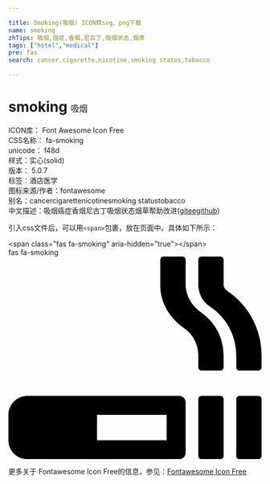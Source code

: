 ```yaml
---

title: Smoking(吸烟) ICON转svg、png下载
name: smoking
zhTips: 吸烟,癌症,香烟,尼古丁,吸烟状态,烟草
tags: ["hotel","medical"]
pre: fas
search: cancer,cigarette,nicotine,smoking status,tobacco

---
```


# smoking  <small style="font-size: 60%;font-weight: 100">吸烟</small>


<div class="detail-page">
<p>
<span>
ICON库：
<span class="badge-secondary badge">Font Awesome Icon Free</span> 
</span>
<br/>
<span>
CSS名称：
<span class="badge-secondary badge">fa-smoking</span> 
</span>
<br/>
<span>
unicode：
<span class="badge-secondary badge">f48d</span> 
<copy-btn content='f48d' btn-title=""></copy-btn>
<copy-btn :content='String.fromCodePoint(parseInt("f48d", 16))' btn-title="复制U"></copy-btn>
</span><br/><span>样式：<span class="badge-light badge">实心(solid)</span></span>
<br/>
<span>
版本：
<span class="badge-secondary badge">5.0.7</span> 
</span><br/><span>标签：<span class="badge-light badge"><router-link to="/tags/hotel.html">酒店</router-link></span><span class="badge-light badge"><router-link to="/tags/medical.html">医学</router-link></span></span>
<br/>
<span>图标来源/作者：<span class="badge-light badge">fontawesome</span></span> 
<br/>
<span>别名：<span class="badge-light badge">cancer</span><span class="badge-light badge">cigarette</span><span class="badge-light badge">nicotine</span><span class="badge-light badge">smoking status</span><span class="badge-light badge">tobacco</span></span><br/><span class="zh-detail">中文描述：<span class="badge-primary badge">吸烟</span><span class="badge-primary badge">癌症</span><span class="badge-primary badge">香烟</span><span class="badge-primary badge">尼古丁</span><span class="badge-primary badge">吸烟状态</span><span class="badge-primary badge">烟草</span><span class="help-link"><span>帮助改进</span>(<a href="https://gitee.com/liuwave/icon-helper/edit/master/json/fontawesome/solid/smoking.json" target="_blank" rel="noopener noreferrer">gitee</a><a href="https://github.com/liuwave/icon-helper/edit/master/json/fontawesome/solid/smoking.json" target="_blank" rel="noopener noreferrer">github</a></span>)</span><br/>
</p>
</div>
<div class="alert alert-dark">
  <i class="fas fa-smoking fa-xs"></i>
  <i class="fas fa-smoking fa-sm"></i>
  <i class="fas fa-smoking fa-lg"></i>
  <i class="fas fa-smoking fa-2x"></i>
  <i class="fas fa-smoking fa-3x"></i>
  <i class="fas fa-smoking fa-5x"></i>
  <i class="fas fa-smoking fa-7x"></i>
</div>
<div>
  <p>引入css文件后，可以用<code>&lt;span&gt;</code>包裹，放在页面中。具体如下所示：    
  </p>
  <div class="alert alert-primary" style="font-size: 14px">
    &lt;span class="fas fa-smoking" aria-hidden="true"&gt;&lt;/span&gt;
    <copy-btn content='<span class="fas fa-smoking" aria-hidden="true"></span>'></copy-btn>
  </div>
  <div class="alert alert-secondary">
    <i class="fas fa-smoking"
    style="font-size: 24px"
    aria-hidden="true"></i> fas fa-smoking
    <copy-btn content="fas fa-smoking" btn-title="复制图标名称"></copy-btn>
  </div>
</div>
<div id="svg" class="svg-wrap">
<svg xmlns="http://www.w3.org/2000/svg" viewBox="0 0 640 512"><path d="M632 352h-48c-4.4 0-8 3.6-8 8v144c0 4.4 3.6 8 8 8h48c4.4 0 8-3.6 8-8V360c0-4.4-3.6-8-8-8zM553.3 87.1c-5.7-3.8-9.3-10-9.3-16.8V8c0-4.4-3.6-8-8-8h-48c-4.4 0-8 3.6-8 8v62.3c0 22 10.2 43.4 28.6 55.4 42.2 27.3 67.4 73.8 67.4 124V280c0 4.4 3.6 8 8 8h48c4.4 0 8-3.6 8-8v-30.3c0-65.5-32.4-126.2-86.7-162.6zM432 352H48c-26.5 0-48 21.5-48 48v64c0 26.5 21.5 48 48 48h384c8.8 0 16-7.2 16-16V368c0-8.8-7.2-16-16-16zm-32 112H224v-64h176v64zm87.7-322.4C463.8 125 448 99.3 448 70.3V8c0-4.4-3.6-8-8-8h-48c-4.4 0-8 3.6-8 8v66.4c0 43.7 24.6 81.6 60.3 106.7 22.4 15.7 35.7 41.2 35.7 68.6V280c0 4.4 3.6 8 8 8h48c4.4 0 8-3.6 8-8v-30.3c0-43.3-21-83.4-56.3-108.1zM536 352h-48c-4.4 0-8 3.6-8 8v144c0 4.4 3.6 8 8 8h48c4.4 0 8-3.6 8-8V360c0-4.4-3.6-8-8-8z"/></svg>
</div>
<detail full-name='fa-smoking'></detail>
    
<div><p>更多关于  Fontawesome Icon Free的信息，参见：<a target="_blank" href="https://iconhelper.cn/fontawesome.html">Fontawesome Icon Free</a>
</p></div>
